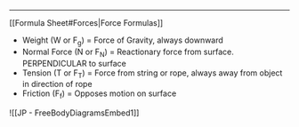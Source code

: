 ___
[[Formula Sheet#Forces|Force Formulas]]
- Weight (W or F<sub>g</sub>) = Force of Gravity, always downward
- Normal Force (N or F<sub>N</sub>) = Reactionary force from surface. PERPENDICULAR to surface
- Tension (T or F<sub>T</sub>) = Force from string or rope, always away from object in direction of rope
- Friction (F<sub>f</sub>) = Opposes motion on surface

![[JP - FreeBodyDiagramsEmbed1]]

